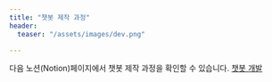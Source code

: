 ```yaml
---
title: "챗봇 제작 과정"
header:
  teaser: "/assets/images/dev.png"

---
```

다음 노션(Notion)페이지에서 챗봇 제작 과정을 확인할 수 있습니다.
[챗봇 개발](https://lapis-strand-fe1.notion.site/d69e9ff75a274b8c9ba8171b3cd199e8) 

